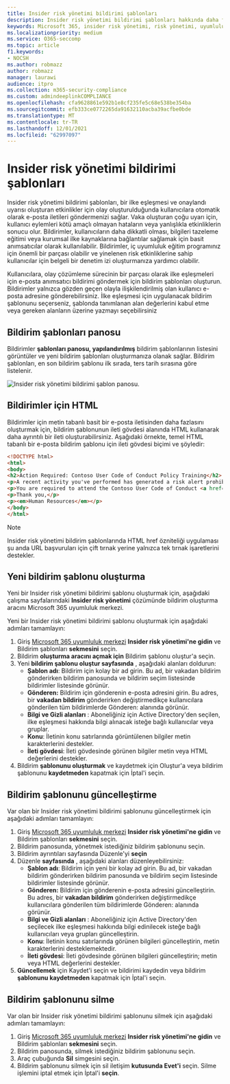 ```yaml
---
title: Insider risk yönetimi bildirimi şablonları
description: Insider risk yönetimi bildirimi şablonları hakkında daha fazla bilgi Microsoft 365
keywords: Microsoft 365, insider risk yönetimi, risk yönetimi, uyumluluk
ms.localizationpriority: medium
ms.service: O365-seccomp
ms.topic: article
f1.keywords:
- NOCSH
ms.author: robmazz
author: robmazz
manager: laurawi
audience: itpro
ms.collection: m365-security-compliance
ms.custom: admindeeplinkCOMPLIANCE
ms.openlocfilehash: cfa9628861e592b1e8cf235fe5c68e538be354ba
ms.sourcegitcommit: efb333ce0772265da91632110acba39acfbe0bde
ms.translationtype: MT
ms.contentlocale: tr-TR
ms.lasthandoff: 12/01/2021
ms.locfileid: "62997097"
---
```

# <a name="insider-risk-management-notice-templates"></a>Insider risk yönetimi bildirimi şablonları

Insider risk yönetimi bildirimi şablonları, bir ilke eşleşmesi ve onaylandı uyarısı oluşturan etkinlikler için olay oluşturulduğunda kullanıcılara otomatik olarak e-posta iletileri göndermenizi sağlar. Vaka oluşturan çoğu uyarı için, kullanıcı eylemleri kötü amaçlı olmayan hataların veya yanlışlıkla etkinliklerin sonucu olur. Bildirimler, kullanıcıların daha dikkatli olması, bilgileri tazeleme eğitimi veya kurumsal ilke kaynaklarına bağlantılar sağlamak için basit anımsatıcılar olarak kullanılabilir. Bildirimler, iç uyumluluk eğitim programınız için önemli bir parçası olabilir ve yinelenen risk etkinliklerine sahip kullanıcılar için belgeli bir denetim izi oluşturmanıza yardımcı olabilir.

Kullanıcılara, olay çözümleme sürecinin bir parçası olarak ilke eşleşmeleri için e-posta anımsatıcı bildirimi göndermek için bildirim şablonları oluşturun. Bildirimler yalnızca gözden geçen olayla ilişkilendirilmiş olan kullanıcı e-posta adresine gönderebilirsiniz. İlke eşleşmesi için uygulanacak bildirim şablonunu seçerseniz, şablonda tanımlanan alan değerlerini kabul etme veya gereken alanların üzerine yazmayı seçebilirsiniz

## <a name="notice-templates-dashboard"></a>Bildirim şablonları panosu

Bildirimler **şablonları panosu, yapılandırılmış** bildirim şablonlarının listesini görüntüler ve yeni bildirim şablonları oluşturmanıza olanak sağlar. Bildirim şablonları, en son bildirim şablonu ilk sırada, ters tarih sırasına göre listelenir.

![Insider risk yönetimi bildirimi şablon panosu.](../media/insider-risk-notices-dashboard.png)

## <a name="html-for-notices"></a>Bildirimler için HTML

Bildirimler için metin tabanlı basit bir e-posta iletisinden daha fazlasını oluşturmak için, bildirim şablonunun ileti gövdesi alanında HTML kullanarak daha ayrıntılı bir ileti oluşturabilirsiniz. Aşağıdaki örnekte, temel HTML tabanlı bir e-posta bildirim şablonu için ileti gövdesi biçimi ve şöyledir:

```HTML
<!DOCTYPE html>
<html>
<body>
<h2>Action Required: Contoso User Code of Conduct Policy Training</h2>
<p>A recent activity you've performed has generated a risk alert prohibited by the Contoso User <a href='https://www.contoso.com'>Code of Conduct Policy</a>.</p>
<p>You are required to attend the Contoso User Code of Conduct <a href='https://www.contoso.com'>training</a> within the next 14 days. Please contact <a href='mailto:hr@contoso.com'>Human Resources</a> with any questions about this training request.</p>
<p>Thank you,</p>
<p><em>Human Resources</em></p>
</body>
</html>
```

> [!NOTE]
> Insider risk yönetimi bildirim şablonlarında HTML href özniteliği uygulaması şu anda URL başvuruları için çift tırnak yerine yalnızca tek tırnak işaretlerini destekler.

## <a name="create-a-new-notice-template"></a>Yeni bildirim şablonu oluşturma

Yeni bir Insider risk yönetimi bildirimi şablonu oluşturmak için, aşağıdaki çalışma sayfalarındaki **Insider risk yönetimi** çözümünde bildirim oluşturma aracını Microsoft 365 uyumluluk merkezi.

Yeni bir Insider risk yönetimi bildirimi şablonu oluşturmak için aşağıdaki adımları tamamlayın:

1. Giriş [Microsoft 365 uyumluluk merkezi](https://compliance.microsoft.com) **Insider risk yönetimi'ne gidin** ve Bildirim şablonları **sekmesini** seçin.
2. Bildirim **oluşturma aracını açmak için** Bildirim şablonu oluştur'a seçin.
3. Yeni **bildirim şablonu oluştur sayfasında** , aşağıdaki alanları doldurun:
    - **Şablon adı**: Bildirim için kolay bir ad girin. Bu ad, bir vakadan bildirim gönderirken bildirim panosunda ve bildirim seçim listesinde bildirimler listesinde görünür.
    - **Gönderen:** Bildirim için gönderenin e-posta adresini girin. Bu adres, bir **vakadan bildirim** gönderirken değiştirmedikçe kullanıcılara gönderilen tüm bildirimlerde Gönderen: alanında görünür.
    - **Bilgi ve Gizli alanları** : Aboneliğiniz için Active Directory'den seçilen, ilke eşleşmesi hakkında bilgi alınacak isteğe bağlı kullanıcılar veya gruplar.
    - **Konu**: İletinin konu satırlarında görüntülenen bilgiler metin karakterlerini destekler.
    - **İleti gövdesi**: İleti gövdesinde görünen bilgiler metin veya HTML değerlerini destekler.
4. Bildirim **şablonunu oluşturmak** ve kaydetmek için Oluştur'a veya bildirim şablonunu **kaydetmeden** kapatmak için İptal'i seçin.

## <a name="update-a-notice-template"></a>Bildirim şablonunu güncelleştirme

Var olan bir Insider risk yönetimi bildirimi şablonunu güncelleştirmek için aşağıdaki adımları tamamlayın:

1. Giriş [Microsoft 365 uyumluluk merkezi](https://compliance.microsoft.com) **Insider risk yönetimi'ne gidin** ve Bildirim şablonları **sekmesini** seçin.
2. Bildirim panosunda, yönetmek istediğiniz bildirim şablonunu seçin.
3. Bildirim ayrıntıları sayfasında Düzenle'yi **seçin**
4. Düzenle **sayfasında** , aşağıdaki alanları düzenleyebilirsiniz:
    - **Şablon adı**: Bildirim için yeni bir kolay ad girin. Bu ad, bir vakadan bildirim gönderirken bildirim panosunda ve bildirim seçim listesinde bildirimler listesinde görünür.
    - **Gönderen:** Bildirim için gönderenin e-posta adresini güncelleştirin. Bu adres, bir **vakadan bildirim** gönderirken değiştirmedikçe kullanıcılara gönderilen tüm bildirimlerde Gönderen: alanında görünür.
    - **Bilgi ve Gizli alanları** : Aboneliğiniz için Active Directory'den seçilecek ilke eşleşmesi hakkında bilgi edinilecek isteğe bağlı kullanıcıları veya grupları güncelleştirin.
    - **Konu**: İletinin konu satırlarında görünen bilgileri güncelleştirin, metin karakterlerini desteklemektedir.
    - **İleti gövdesi**: İleti gövdesinde görünen bilgileri güncelleştirin; metin veya HTML değerlerini destekler.
5. **Güncellemek** için Kaydet'i seçin ve bildirimi kaydedin veya bildirim **şablonunu kaydetmeden** kapatmak için İptal'i seçin.

## <a name="delete-a-notice-template"></a>Bildirim şablonunu silme

Var olan bir Insider risk yönetimi bildirimi şablonunu silmek için aşağıdaki adımları tamamlayın:

1. Giriş [Microsoft 365 uyumluluk merkezi](https://compliance.microsoft.com) **Insider risk yönetimi'ne gidin** ve Bildirim şablonları **sekmesini** seçin.
2. Bildirim panosunda, silmek istediğiniz bildirim şablonunu seçin.
3. Araç çubuğunda **Sil** simgesini seçin.
4. Bildirim şablonunu silmek için sil iletişim **kutusunda Evet'i** seçin. Silme işlemini iptal etmek için İptal'i **seçin**.
